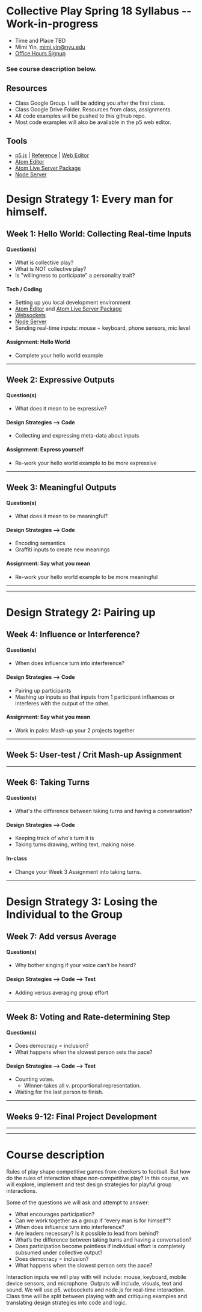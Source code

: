 # Collective Play Spring 18 Syllabus -- Work-in-progress
   * Time and Place TBD
   * Mimi Yin, mimi.yin@nyu.edu
   * [Office Hours Signup](https://itp.nyu.edu/inwiki/Signup/Mimi)

### See course description below.

## Resources
   * Class Google Group. I will be adding you after the first class.
   * Class Google Drive Folder. Resources from class, assignments.
   * All code examples will be pushed to this github repo.
   * Most code examples will also be available in the p5 web editor.

## Tools
   * [p5.js](http://p5js.org/) | [Reference](http://p5js.org/reference/) | [Web Editor](http://alpha.editor.p5js.org/)
   * [Atom Editor](https://github.com/mimiyin/sense-me-move-me/wiki/Atom)
   * [Atom Live Server Package](https://atom.io/packages/atom-live-server)
   * [Node Server](https://nodejs.org/en/)

# Design Strategy 1: Every man for himself.

## Week 1: Hello World: Collecting Real-time Inputs
#### Question(s)
   * What is collective play?
   * What is NOT collective play?
   * Is "willingness to participate" a personality trait?
#### Tech / Coding
   * Setting up you local development environment
   * [Atom Editor](https://github.com/mimiyin/sense-me-move-me/wiki/Atom) and [Atom Live Server Package](https://atom.io/packages/atom-live-server)
   * [Websockets](https://developer.mozilla.org/en-US/docs/Web/API/WebSockets_API)
   * [Node Server](https://nodejs.org/en/)
   * Sending real-time inputs: mouse + keyboard, phone sensors, mic level
#### Assignment: Hello World
   * Complete your hello world example

***

## Week 2: Expressive Outputs
#### Question(s)
   * What does it mean to be expressive?
#### Design Strategies --> Code
   * Collecting and expressing meta-data about inputs
#### Assignment: Express yourself
   * Re-work your hello world example to be more expressive

***

## Week 3: Meaningful Outputs
#### Question(s)
   * What does it mean to be meaningful?
#### Design Strategies --> Code
   * Encoding semantics
   * Graffiti inputs to create new meanings
#### Assignment: Say what you mean
  * Re-work your hello world example to be more meaningful

***
***

# Design Strategy 2: Pairing up

## Week 4: Influence or Interference?
#### Question(s)
   * When does influence turn into interference?
#### Design Strategies --> Code
   * Pairing up participants
   * Mashing up inputs so that inputs from 1 participant influences or interferes with the output of the other.
#### Assignment: Say what you mean
   * Work in pairs: Mash-up your 2 projects together

***

## Week 5: User-test / Crit Mash-up Assignment

***

## Week 6: Taking Turns
#### Question(s)
   * What's the difference between taking turns and having a conversation?
#### Design Strategies --> Code
   * Keeping track of who's turn it is
   * Taking turns drawing, writing text, making noise.
#### In-class
   * Change your Week 3 Assignment into taking turns.

***

# Design Strategy 3: Losing the Individual to the Group

## Week 7: Add versus Average
#### Question(s)
   * Why bother singing if your voice can't be heard?
#### Design Strategies --> Code --> Test
   * Adding versus averaging group effort

***

## Week 8: Voting and Rate-determining Step
#### Question(s)
   * Does democracy = inclusion?
   * What happens when the slowest person sets the pace?
#### Design Strategies --> Code --> Test
   * Counting votes.
       * Winner-takes all v. proportional representation.
   * Waiting for the last person to finish.

***

## Weeks 9-12: Final Project Development

***
***
# Course description
Rules of play shape competitive games from checkers to football. But how do the rules of interaction shape non-competitive play? In this course, we will explore, implement and test design strategies for playful group interactions.

Some of the questions we will ask and attempt to answer:

   * What encourages participation?
   * Can we work together as a group if “every man is for himself”?
   * When does influence turn into interference?
   * Are leaders necessary? Is it possible to lead from behind?
   * What’s the difference between taking turns and having a conversation?
   * Does participation become pointless if individual effort is completely subsumed under collective output?
   * Does democracy = inclusion?
   * What happens when the slowest person sets the pace?

Interaction inputs we will play with will include: mouse, keyboard, mobile device sensors, and microphone. Outputs will include, visuals, text and sound. We will use p5, websockets and node.js for real-time interaction. Class time will be split between playing with and critiquing examples and translating design strategies into code and logic.



